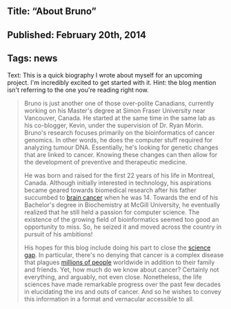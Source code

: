 Title: “About Bruno”
----
Published: February 20th, 2014
----
Tags: news
----
Text: This is a quick biography I wrote about myself for an upcoming project. I'm incredibly excited to get started with it. Hint: the blog mention isn't referring to the one you're reading right now.

> Bruno is just another one of those over-polite Canadians, currently working on his Master's degree at Simon Fraser University near Vancouver, Canada. He started at the same time in the same lab as his co-blogger, Kevin, under the supervision of Dr. Ryan Morin. Bruno's research focuses primarily on the bioinformatics of cancer genomics. In other words, he does the computer stuff required for analyzing tumour DNA. Essentially, he's looking for genetic changes that are linked to cancer. Knowing these changes can then allow for the development of preventive and therapeutic medicine.
>
> He was born and raised for the first 22 years of his life in Montreal, Canada. Although initially interested in technology, his aspirations became geared towards biomedical research after his father succumbed to <a title="Oligodendroglioma" href="http://en.wikipedia.org/wiki/Oligodendroglioma" target="_blank">brain cancer</a> when he was 14. Towards the end of his Bachelor's degree in Biochemistry at McGill University, he eventually realized that he still held a passion for computer science. The existence of the growing field of bioinformatics seemed too good an opportunity to miss. So, he seized it and moved across the country in pursuit of his ambitions!
>
> His hopes for this blog include doing his part to close the <a title="The Science Gap - Jorge Cham" href="http://youtu.be/AzcMEwAxSP8?t=2m9s" target="_blank">science gap</a>. In particular, there's no denying that cancer is a complex disease that plagues <a title="Global Cancer Facts and Figures" href="http://www.cancer.org/research/cancerfactsstatistics/global" target="_blank">millions of people</a> worldwide in addition to their family and friends. Yet, how much do we know about cancer? Certainly not everything, and arguably, not even close. Nonetheless, the life sciences have made remarkable progress over the past few decades in elucidating the ins and outs of cancer. And so he wishes to convey this information in a format and vernacular accessible to all.

